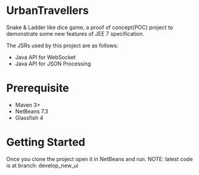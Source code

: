 UrbanTravellers
===============
Snake & Ladder like dice game, a proof of concept(POC) project to demonstrate 
some new features of JEE 7 specification.

The JSRs used by this project are as follows:

* Java API for WebSocket
* Java API for JSON Processing

Prerequisite 
============
* Maven 3+  
* NetBeans 7.3
* Glassfish 4 

Getting Started
===============

Once you clone the project open it in NetBeans and run.
NOTE: latest code is at branch: develop_new_ui


